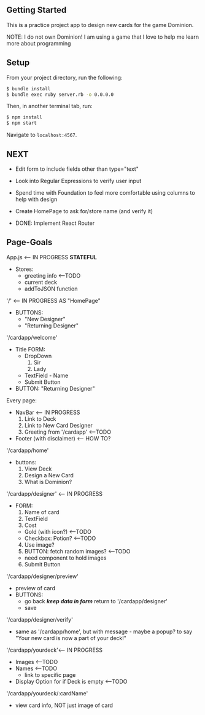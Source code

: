 ## Getting Started

This is a practice project app to design new cards for the game Dominion.

NOTE: I do not own Dominion!  I am using a game that I love to help me learn more about programming

## Setup

From your project directory, run the following:

```sh
$ bundle install
$ bundle exec ruby server.rb -o 0.0.0.0
```

Then, in another terminal tab, run:

```sh
$ npm install
$ npm start
```

Navigate to `localhost:4567`.

## NEXT

- Edit form to include fields other than type="text"
- Look into Regular Expressions to verify user input
- Spend time with Foundation to feel more comfortable using columns to help with design
- Create HomePage to ask for/store name (and verify it)

- DONE: Implement React Router

## Page-Goals

App.js <-- IN PROGRESS
**STATEFUL**
  * Stores:
    - greeting info <--TODO
    - current deck
    - addToJSON function

'/' <-- IN PROGRESS AS "HomePage"
  * BUTTONS:
    - "New Designer"
    - "Returning Designer"

'/cardapp/welcome'
  * Title
  FORM:
    * DropDown
      1. Sir
      2. Lady
    * TextField - Name
    * Submit Button
  * BUTTON: "Returning Designer"

Every page:
  * NavBar <-- IN PROGRESS
    1. Link to Deck
    2. Link to New Card Designer
    3. Greeting from '/cardapp' <--TODO
  * Footer (with disclaimer) <-- HOW TO?

'/cardapp/home'
  * buttons:
    1. View Deck
    2. Design a New Card
    3. What is Dominion?

'/cardapp/designer' <-- IN PROGRESS
  * FORM:
    1. Name of card
    2. TextField
    3. Cost
      - Gold (with icon?) <--TODO
      - Checkbox: Potion? <--TODO
    4. Use image?
    5. BUTTON: fetch random images? <--TODO
      - need component to hold images
    6. Submit Button

'/cardapp/designer/preview'
  * preview of card
  * BUTTONS:
    - go back
      ***keep data in form***
      return to '/cardapp/designer'
    - save

'/cardapp/designer/verify'
  * same as '/cardapp/home', but with message - maybe a popup? to say "Your new card is now a part of your deck!"

'/cardapp/yourdeck'<-- IN PROGRESS
  * Images <--TODO
  * Names <--TODO
    - link to specific page
  * Display Option for if Deck is empty <--TODO

'/cardapp/yourdeck/:cardName'
  * view card info, NOT just image of card
